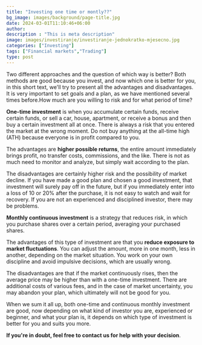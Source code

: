 ```yaml
---
title: "Investing one time or montly??"
bg_image: images/background/page-title.jpg
date: 2024-03-01T11:10:46+06:00
author:
description : "This is meta description"
image: images/investiranje/investiranje-jednokratko-mjesecno.jpg
categories: ["Investing"]
tags: ["Financial markets","Trading"]
type: post
---
```

Two different approaches and the question of which way is better? Both methods are good because you invest, and now which one is better for you, in this short text, we'll try to present all the advantages and disadvantages.
It is very important to set goals and a plan, as we have mentioned several times before.How much are you willing to risk and for what period of time? 

**One-time investment** is when you accumulate certain funds, receive certain funds, or sell a car, house, apartment, or receive a bonus and then buy a certain investment all at once. There is always a risk that you entered the market at the wrong moment. Do not buy anything at the all-time high (ATH) because everyone is in profit compared to you. 

The advantages are **higher possible returns**, the entire amount immediately brings profit, no transfer costs, commissions, and the like. There is not as much need to monitor and analyze, but simply wait according to the plan.

The disadvantages are certainly higher risk and the possibility of market decline. If you have made a good plan and chosen a good investment, that investment will surely pay off in the future, but if you immediately enter into a loss of 10 or 20% after the purchase, it is not easy to watch and wait for recovery. If you are not an experienced and disciplined investor, there may be problems. 

**Monthly continuous investment** is a strategy that reduces risk, in which you purchase shares over a certain period, averaging your purchased shares. 

The advantages of this type of investment are that you **reduce exposure to market fluctuations**. You can adjust the amount, more in one month, less in another, depending on the market situation. You work on your own discipline and avoid impulsive decisions, which are usually wrong. 

The disadvantages are that if the market continuously rises, then the average price may be higher than with a one-time investment. There are additional costs of various fees, and in the case of market uncertainty, you may abandon your plan, which ultimately will not be good for you.

When we sum it all up, both one-time and continuous monthly investment are good, now depending on what kind of investor you are, experienced or beginner, and what your plan is, it depends on which type of investment is better for you and suits you more.

**If you're in doubt, feel free to contact us for help with your decision**.
